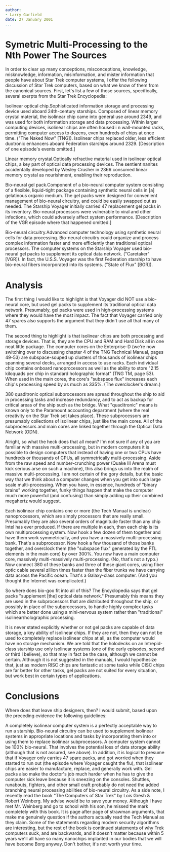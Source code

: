 ```yaml
---
author:
- Larry Garfield
date: 27 January 2001
...
```


Symetric Multi-Processing to the Nth Power
The Sources
===========

In order to clear up many conceptions, misconceptions, knowledge,
misknowledge, information, misinformation, and mister information that
people have about Star Trek computer systems, I offer the following
discussion of Star Trek computers, based on what we know of them from
the canonical sources. First, let's list a few of those sources,
specifically, several exerpts from the Star Trek Encyclopedia:

Isolinear optical chip.Sophisticated information storage and processing
device used aboard 24th-century starships. Composed of linear memory
crystal material, the isolinear chip came into general use around 2349,
and was used for both information storage and data processing. Within
larger computing devices, isolinear chips are often housed i n
wall-mounted racks, permitting computer access to dozens, even hundreds
of chips at once time. ("The Naked Now" [TNG]). Isolinear chips replaced
older, less efficient duotronic enhancers aboard Federation starships
around 2329. [Description of one episode's events omitted.]

Linear memory crystal.Optically refractive material used in isolinear
optical chips, a key part of optical data processing devices. The
sentient nanites accidentally developed by Wesley Crusher in 2366
consumed linear memory crystal as nourishment, enabling their
reproduction.

Bio-neural gel pack.Component of a bio-neural computer system consisting
of a flexible, liquid-tight package containing synthetic neural cells in
[a] gelatinous organic medium. The gel packs were designed for
convenient management of bio-neural circuitry, and could be easily
swapped out as needed. The Starship Voyager initially carried 47
replacement gel packs in its inventory. Bio-neural processors were
vulnerable to viral and other infections, which could adversely affect
system performance. [Description of the VGR episode where that happened
omitted.]

Bio-neural circuitry.Advanced computer technology using synthetic neural
cells for data processing. Bio-neural circuitry could organize and
process complex information faster and more efficiently than traditional
optical processors. The computer systems on the Starship Voyager used
bio-neural gel packs to supplement its optical data network.
("Caretaker" [VGR]). In fact, the U.S.S. Voyager was the first
Federation starship to have bio-neural fibers incorporated into its
systems. ("State of Flux" [BGR]).

Analysis
========

The first thing I would like to highlight is that Voyager did NOT use a
bio-neural core, but used gel packs to supplement its traditional
optical data network. Presumably, gel packs were used in high-processing
systems where they would have the most impact. The fact that Voyager
carried only 47 spares also supports the argument that they didn't use
all that many of them.

The second thing to highlight is that isolinear chips are both
processing and storage devices. That is, they are the CPU and RAM and
Hard Disk all in one neat little package. The computer cores on the
Enterprise-D (we're now switching over to discussing chapter 4 of the
TNG Technical Manual, pages 49-53) are subspace-souped up clusters of
thousands of isolinear chips spanning several decks, arranged in access
to use racks. Each individual chip contains onboard nanoprocessors as
well as the ability to store "2.15 kiloquads per chip in standard
holographic format" (TNG TM, page 53). When used in the main cores, the
core's "subspace flux" increases each chip's processing speed by as much
as 335%. (The overclocker's dream.)

380 quaditronic optical subprocessors are spread throughout the ship to
aid in processing tasks and increase redundancy, and to act as backup
for critical areas of the ship such as the bridge. What "quaditronic"
means is known only to the Paramount accounting department (where the
real creativity on the Star Trek set takes place). These subprocessors
are presumably collections of isolinear chips, just like the main cores.
All of the subprocessors and main cores are linked together through the
Optical Data Network (ODN).

Alright, so what the heck does that all mean? I'm not sure if any of you
are familiar with massive multi-processing, but in modern computers it
is possible to design computers that instead of having one or two CPUs
have hundreds or thousands of CPUs, all symmetrically multi-processing.
Aside from the raw speed and number-crunching power (Quake III Arena
must kick serious arse on such a machine), this also brings us into the
realm of massive multi-processing. I am not certain of the gory details,
but the basic way that we think about a computer changes when you get
into such large scale multi-processing. When you have, in essence,
hundreds of "binary brains" working together, funky things happen that
make the computer much more powerful (and confusing) than simply adding
up their combined megahertz would suggest.

Each isolinear chip contains one or more (the Tech Manual is unclear)
nanoprocessors, which are simply processors that are really small.
Presumably they are also several orders of magnitude faster than any
chip Intel has ever produced. If there are multiple in each, then each
chip is its own multiprocessing system. Now hook a few dozen of them
together and have them work symmetrically, and you have a massively
multi-processing bank. That's a subprocessor. Now hook a few thousand of
those banks together, and overclock them (the "subspace flux" generated
by the FTL elements in the main core) by over 300%. You now have a main
computer core, massively multi-massively multi-processing. (No, that's
not a typo.) Now connect 380 of these banks and three of these giant
cores, using fiber optic cable several zillion times faster than the
fiber trunks we have carrying data across the Pacific ocean. That's a
Galaxy-class computer. (And you thought the Internet was complicated.)

So where does bio-goo fit into all of this? The Encyclopedia says that
gel packs "supplement [the] optical data network." Presumably this means
they are used in the subprocessors that are distributed throughout the
ship, or possibly in place of the subprocessors, to handle highly
complex tasks which are better done using a mini-nervous system rather
than "traditional" isolinear/holographic processing.

It is never stated explicitly whether or not gel packs are capable of
data storage, a key ability of isolinear chips. If they are not, then
they can not be used to completely replace isolinear chips at all, as
the computer would have no storage mechanism. We are told that the
holodecks on an Intrepid-class starship use only isolinear systems (one
of the early episodes, second or third I believe), so that may in fact
be the case, although we cannot be certain. Although it is not suggested
in the manuals, I would hypothesize that, just as modern RISC chips are
fantastic at some tasks while CISC chips are far better for other tasks,
gel packs are not suited for every situation, but work best in certain
types of applications.

Conclusions
===========

Where does that leave ship designers, then? I would submit, based upon
the preceding evidence the following guidelines:

A completely isolinear computer system is a perfectly acceptable way to
run a starship.
Bio-neural circuitry can be used to supplement isolinear systems in
appropriate locations and tasks by incorporating them into or using them
to replace isolinear subprocessors.
A computer system cannot be 100% bio-neural. That involves the potential
loss of data storage ability (although that is not assured, see above).
In addition, it is logical to presume that if Voyager only carries 47
spare packs, and got worried when they started to run out (the episode
where Voyager caught the flu), that isolinear chips are easier to
manufacture, replace, and generally work with. Gel packs also make the
doctor's job much harder when he has to give the computer sick leave
because it is sneezing on the consoles.
Shuttles, runabouts, fighters, and other small craft probably do not
need the added branching neural processing abilities of bio-neural
circuitry.
As a side note, I recently read the book "The Computers of Star Trek" by
Lois Gresh & Robert Weinberg. My advise would be to save your money.
Although I have met Mr. Weinberg and go to school with his son, he
missed the mark completely with this book. It is page after page of
strawman arguments, that make me genuinely question if the authors
actually read the Tech Manual as they claim. Some of the statements
regarding modern security algorithms are interesting, but the rest of
the book is continued statements of why Trek computers suck, and are
backwards, and it doesn't matter because within 5 years we'll all have
so many nanochips implanted in our bodies that we will have become Borg
anyway. Don't bother, it's not worth your time.
